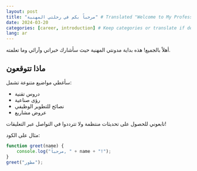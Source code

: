 ```yaml
---
layout: post
title: "مرحباً بكم في رحلتي المهنية" # Translated "Welcome to My Professional Journey"
date: 2024-03-20
categories: [career, introduction] # Keep categories or translate if desired
lang: ar
---
```


أهلاً بالجميع! هذه بداية مدونتي المهنية حيث سأشارك خبراتي وآرائي وما تعلمته.

## ماذا تتوقعون

سأغطي مواضيع متنوعة تشمل:
- دروس تقنية
- رؤى صناعية
- نصائح للتطوير الوظيفي
- عروض مشاريع

تابعوني للحصول على تحديثات منتظمة ولا تترددوا في التواصل عبر التعليقات!

مثال على الكود:
```javascript
function greet(name) {
    console.log("مرحباً, " + name + "!");
}
greet("مطور");
```
